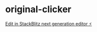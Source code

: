 # original-clicker

[Edit in StackBlitz next generation editor ⚡️](https://stackblitz.com/~/github.com/bcrhbrhcdb/original-clicker)